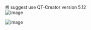 #I suggest use QT-Creator version 5.12  
![image](https://user-images.githubusercontent.com/76733942/218214348-f6b99f26-02eb-4d10-a3b9-a924bce57ac6.png)

![image](https://user-images.githubusercontent.com/76733942/218214759-06e9d88d-e438-47f5-8ec1-4bc003f970fd.png)
